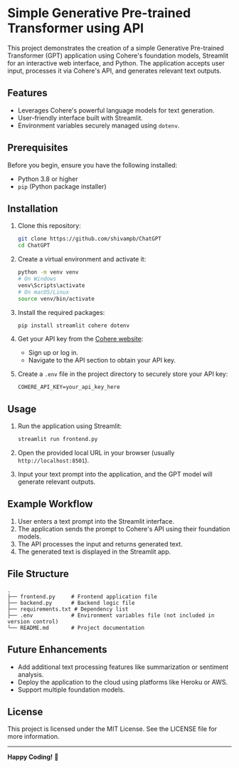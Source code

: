 # Simple Generative Pre-trained Transformer using API

This project demonstrates the creation of a simple Generative Pre-trained Transformer (GPT) application using Cohere's foundation models, Streamlit for an interactive web interface, and Python. The application accepts user input, processes it via Cohere's API, and generates relevant text outputs.

## Features
- Leverages Cohere's powerful language models for text generation.
- User-friendly interface built with Streamlit.
- Environment variables securely managed using `dotenv`.

## Prerequisites
Before you begin, ensure you have the following installed:
- Python 3.8 or higher
- `pip` (Python package installer)

## Installation
1. Clone this repository:
   ```bash
   git clone https://github.com/shivampb/ChatGPT
   cd ChatGPT
   ```

2. Create a virtual environment and activate it:
   ```bash
   python -m venv venv
   # On Windows
   venv\Scripts\activate
   # On macOS/Linux
   source venv/bin/activate
   ```

3. Install the required packages:
   ```bash
   pip install streamlit cohere dotenv
   ```

4. Get your API key from the [Cohere website](https://cohere.ai/):
   - Sign up or log in.
   - Navigate to the API section to obtain your API key.

5. Create a `.env` file in the project directory to securely store your API key:
   ```
   COHERE_API_KEY=your_api_key_here
   ```

## Usage
1. Run the application using Streamlit:
   ```bash
   streamlit run frontend.py
   ```

2. Open the provided local URL in your browser (usually `http://localhost:8501`).

3. Input your text prompt into the application, and the GPT model will generate relevant outputs.

## Example Workflow
1. User enters a text prompt into the Streamlit interface.
2. The application sends the prompt to Cohere's API using their foundation models.
3. The API processes the input and returns generated text.
4. The generated text is displayed in the Streamlit app.

## File Structure
```
.
├── frontend.py     # Frontend application file
├── backend.py      # Backend logic file
├── requirements.txt # Dependency list
├── .env            # Environment variables file (not included in version control)
└── README.md       # Project documentation
```

## Future Enhancements
- Add additional text processing features like summarization or sentiment analysis.
- Deploy the application to the cloud using platforms like Heroku or AWS.
- Support multiple foundation models.

## License
This project is licensed under the MIT License. See the LICENSE file for more information.

---

**Happy Coding!** 🎉
